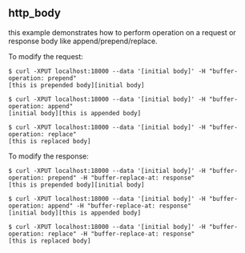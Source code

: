 ## http_body

this example demonstrates how to perform operation on a request or response body like append/prepend/replace.

To modify the request:
```
$ curl -XPUT localhost:18000 --data '[initial body]' -H "buffer-operation: prepend"
[this is prepended body][initial body]

$ curl -XPUT localhost:18000 --data '[initial body]' -H "buffer-operation: append"
[initial body][this is appended body]

$ curl -XPUT localhost:18000 --data '[initial body]' -H "buffer-operation: replace"
[this is replaced body]
```

To modify the response:
```
$ curl -XPUT localhost:18000 --data '[initial body]' -H "buffer-operation: prepend" -H "buffer-replace-at: response"
[this is prepended body][initial body]

$ curl -XPUT localhost:18000 --data '[initial body]' -H "buffer-operation: append" -H "buffer-replace-at: response"
[initial body][this is appended body]

$ curl -XPUT localhost:18000 --data '[initial body]' -H "buffer-operation: replace" -H "buffer-replace-at: response"
[this is replaced body]
```
